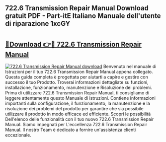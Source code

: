 ## 722.6 Transmission Repair Manual Download gratuit PDF - Part-itE Italiano Manuale dell'utente di riparazione 1xcGY

# <h2><a href="http://dfg8m6.blite.top/?on=722.6+Transmission+Repair+Manual">🔗Download 👉🔴 722.6 Transmission Repair Manual</a></h2>

[![722.6 Transmission Repair Manual download](https://i.imgur.com/lujVjoI.png)](http://dfg8m6.blite.top/?on=722.6+Transmission+Repair+Manual)
Benvenuto nel manuale di Istruzioni per il tuo 722.6 Transmission Repair Manual appena collegato. Questa guida completa è progettata per aiutarti a capire e gestire con successo il tuo Prodotto. Troverai informazioni dettagliate su funzioni, installazione, funzionamento, manutenzione e Risoluzione dei problemi. Prima di utilizzare 722.6 Transmission Repair Manual, ti consigliamo di leggere attentamente questo Manuale di istruzioni. Contiene informazioni importanti sulla configurazione, il funzionamento, la manutenzione e la risoluzione dei problemi del prodotto per garantire che sia possibile utilizzare il prodotto in modo efficace ed efficiente. Scopri le possibilità Dell'elenco delle funzionalità con il tuo nuovo 722.6 Transmission Repair Manual. Siamo impegnati per L'eccellenza 722.6 Transmission Repair Manual. Il nostro Team è dedicato a fornire un'assistenza clienti eccezionale.

